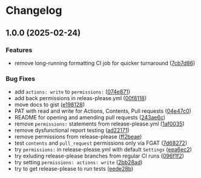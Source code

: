 # Changelog

## 1.0.0 (2025-02-24)


### Features

* remove long-running formatting CI job for quicker turnaround ([7cb7d86](https://github.com/dlaehnemann/test-out-pat-permissions-for-release-please/commit/7cb7d86cd12e82da0245985b7c3723d1a3685891))


### Bug Fixes

* add `actions: write` to `permissions:` ([074e871](https://github.com/dlaehnemann/test-out-pat-permissions-for-release-please/commit/074e87167c6d374dd80cf7afa7d52dce85a3be95))
* add back permissions in releas-please.yml ([00f8118](https://github.com/dlaehnemann/test-out-pat-permissions-for-release-please/commit/00f8118485db8e9d457a095eb9d3782312cbe7b3))
* move docs to gist ([e198128](https://github.com/dlaehnemann/test-out-pat-permissions-for-release-please/commit/e198128502b4322df5dc45a98426a37e48fe0153))
* PAT with read and write for Actions, Contents, Pull requests ([04e47c0](https://github.com/dlaehnemann/test-out-pat-permissions-for-release-please/commit/04e47c0a1aaad9b2ea174fd2a1d77f60274f5700))
* README for opening and amending pull requests ([243ae6c](https://github.com/dlaehnemann/test-out-pat-permissions-for-release-please/commit/243ae6cf60c52657b6f201b40d83b3269742f413))
* remove `permissions:` statements from release-please.yml ([1af0035](https://github.com/dlaehnemann/test-out-pat-permissions-for-release-please/commit/1af003506e8ca6ee38daa584bb00b07eca562f67))
* remove dysfunctional report testing ([ad22171](https://github.com/dlaehnemann/test-out-pat-permissions-for-release-please/commit/ad221712d3bb03138a78c09ef344716860d19633))
* remove permissions from release-please ([ff2beae](https://github.com/dlaehnemann/test-out-pat-permissions-for-release-please/commit/ff2beaefdd0c7797da9f3874cae01a8bddd0828d))
* test `contents` and `pull_request` permissions only via FGAT ([7d68272](https://github.com/dlaehnemann/test-out-pat-permissions-for-release-please/commit/7d682722301671bdbf1c04cdde0923ab0346b3d1))
* try `permissions:` in release-please.yml with default `Settings` ([eea6ec2](https://github.com/dlaehnemann/test-out-pat-permissions-for-release-please/commit/eea6ec21fea1eba5d73ce104d18b7e7762116bca))
* try exluding release-please branches from regular CI runs ([096f1f2](https://github.com/dlaehnemann/test-out-pat-permissions-for-release-please/commit/096f1f2e6cc3d589a1a2e0c763bd9dcdae318e6c))
* try setting `permissions: actions: write` ([2bb28ad](https://github.com/dlaehnemann/test-out-pat-permissions-for-release-please/commit/2bb28ada197ebb9fa469066eb31ad4f348cc71d0))
* try to get release-please to run tests ([eede28b](https://github.com/dlaehnemann/test-out-pat-permissions-for-release-please/commit/eede28b1e852224f6b993c6c335fd23fbfb5dc4c))
